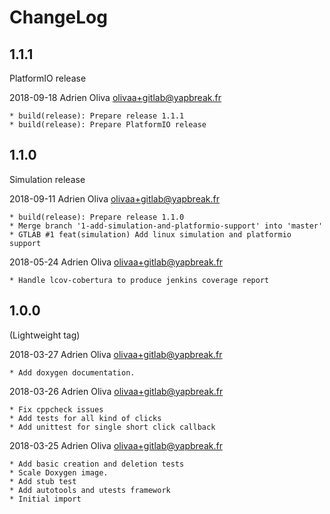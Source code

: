 # ChangeLog


## 1.1.1

PlatformIO release

2018-09-18	Adrien Oliva <olivaa+gitlab@yapbreak.fr>

	* build(release): Prepare release 1.1.1
	* build(release): Prepare PlatformIO release


## 1.1.0

Simulation release

2018-09-11	Adrien Oliva <olivaa+gitlab@yapbreak.fr>

	* build(release): Prepare release 1.1.0
	* Merge branch '1-add-simulation-and-platformio-support' into 'master'
	* GTLAB #1 feat(simulation) Add linux simulation and platformio support

2018-05-24	Adrien Oliva <olivaa+gitlab@yapbreak.fr>

	* Handle lcov-cobertura to produce jenkins coverage report


## 1.0.0

(Lightweight tag)

2018-03-27	Adrien Oliva <olivaa+gitlab@yapbreak.fr>

	* Add doxygen documentation.

2018-03-26	Adrien Oliva <olivaa+gitlab@yapbreak.fr>

	* Fix cppcheck issues
	* Add tests for all kind of clicks
	* Add unittest for single short click callback

2018-03-25	Adrien Oliva <olivaa+gitlab@yapbreak.fr>

	* Add basic creation and deletion tests
	* Scale Doxygen image.
	* Add stub test
	* Add autotools and utests framework
	* Initial import
